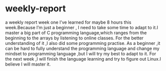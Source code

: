# weekly-report
a weekly report 
                                              week one
I’ve learned for maybe 8 hours this week.Because I’m just a beginner , I need to take some time to adapt to it.I master a big part of C programming language,which ranges from the beginning to the arrays by listening to online classes. For the better understanding of it ,I also did some programming practise. As a beginner ,it can be hard to fully understand the programming language and change my mindset to programming language ,but I will try my best to adapt to it.
For the next week ,I will finish the language learning and try to figure out Linux.I believe I will master it.

